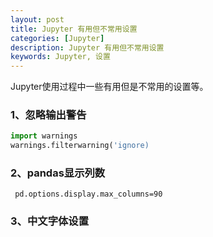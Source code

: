 ```yaml
---
layout: post
title: Jupyter 有用但不常用设置
categories: [Jupyter]
description: Jupyter 有用但不常用设置
keywords: Jupyter, 设置
---
```


Jupyter使用过程中一些有用但是不常用的设置等。

### 1、忽略输出警告
```Python
import warnings
warnings.filterwarning('ignore)
```

### 2、pandas显示列数
```
 pd.options.display.max_columns=90
```

### 3、中文字体设置
```

```
